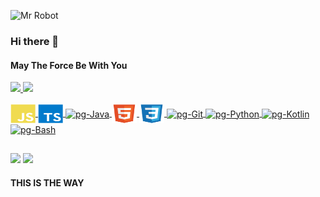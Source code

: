 ![Mr Robot](https://media.giphy.com/media/WiM5K1e9MtEic/source.gif)

### Hi there 👋

#### May The Force Be With You 
<a href="https://github.com/pgsilva">
  <img height="180em" src="https://github-readme-stats-eight-theta.vercel.app/api?username=pgsilva&show_icons=true&theme=radical&include_all_commits=true&count_private=true"/>
  <img height="180em" src="https://github-readme-stats-eight-theta.vercel.app/api/top-langs/?username=pgsilva&layout=compact&langs_count=8&theme=radical"/>
<div>
<div style="display: inline_block"><br>
  <img align="center" alt="pg-Js" height="30" width="40" src="https://raw.githubusercontent.com/devicons/devicon/master/icons/javascript/javascript-plain.svg">
  <img align="center" alt="pg-Ts" height="30" width="40" src="https://raw.githubusercontent.com/devicons/devicon/master/icons/typescript/typescript-plain.svg">
  <img align="center" alt="pg-Java" height="30" width="40" src="https://raw.githubusercontent.com/jmnote/z-icons/master/svg/java.svg">
  <img align="center" alt="pg-HTML" height="30" width="40" src="https://raw.githubusercontent.com/devicons/devicon/master/icons/html5/html5-original.svg">
  <img align="center" alt="pg-CSS" height="30" width="40" src="https://raw.githubusercontent.com/devicons/devicon/master/icons/css3/css3-original.svg">
  <img align="center" alt="pg-Git" height="30" width="40" src="https://raw.githubusercontent.com/jmnote/z-icons/master/svg/git.svg">
  <img align="center" alt="pg-Python" height="30" width="30" src="https://raw.githubusercontent.com/jmnote/z-icons/master/svg/python.svg">
  <img align="center" alt="pg-Kotlin" height="30" width="30" src="https://avatars.githubusercontent.com/u/1446536?s=200&v=4">
  <img align="center" alt="pg-Bash" height="30" width="40" src="https://raw.githubusercontent.com/jmnote/z-icons/master/svg/bash.svg">

</div>
  
  ##
  
  <div>
  <a href="https://www.linkedin.com/in/paulo-guilherme-silva-96b34a186/" target="_blank"><img src="https://img.shields.io/badge/-LinkedIn-%230077B5?style=for-the-badge&logo=linkedin&logoColor=white" target="_blank"></a>
  <a href="https://twitter.com/1milezz" target="_blank"><img src="https://img.shields.io/badge/-Twitter-1DA1F2?style=for-the-badge&logo=twitter&logoColor=white" target="_blank"></a>
</div>

#### THIS IS THE WAY
